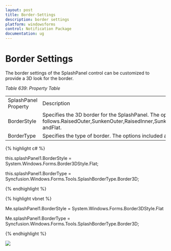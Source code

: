 ```yaml
---
layout: post
title: Border-Settings
description: border settings
platform: windowsforms
control: Notification Package 
documentation: ug
---
```


# Border Settings

 The border settings of the SplashPanel control can be customized to provide a 3D look for the border.

_Table_ _639_: _Property Table_

<table>
<tr>
<td>
SplashPanel Property</td><td>
Description</td></tr>
<tr>
<td>
BorderStyle</td><td>
Specifies the 3D border for the SplashPanel. The options included are as follows.RaisedOuter,SunkenOuter,RaisedInner,SunkenInner,Raised,Etched,Bump,Sunken,Adjust andFlat.</td></tr>
<tr>
<td>
BorderType</td><td>
Specifies the type of border. The options included are as follows.Border3D andNone.</td></tr>
</table>


{% highlight c# %}



this.splashPanel1.BorderStyle = System.Windows.Forms.Border3DStyle.Flat;

this.splashPanel1.BorderType = Syncfusion.Windows.Forms.Tools.SplashBorderType.Border3D;

{% endhighlight %}

{% highlight vbnet %}



Me.splashPanel1.BorderStyle = System.Windows.Forms.Border3DStyle.Flat

Me.splashPanel1.BorderType = Syncfusion.Windows.Forms.Tools.SplashBorderType.Border3D;

{% endhighlight %}

![](Overview_images/Overview_img56.jpeg) 




